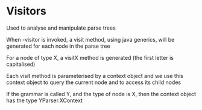 # Visitors

Used to analyse and manipulate parse trees

When -visitor is invoked, a visit method, using java generics, will be generated for each node in the parse tree

For a node of type X, a visitX method is generated (the first letter is capitalised)

Each visit method is parameterised by a context object and we use this context object to query the current node and to access its child nodes

If the grammar is called Y, and the type of node is X, then the context object has the type YParser.XContext